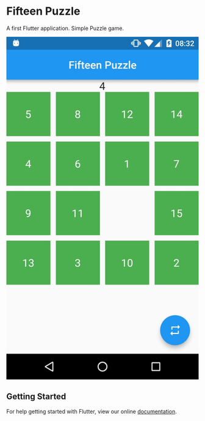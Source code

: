 # Fifteen Puzzle

A first Flutter application. 
Simple Puzzle game.

![picture](docs/zbE2XOTErgQ.jpg)

## Getting Started

For help getting started with Flutter, view our online
[documentation](https://flutter.io/).
